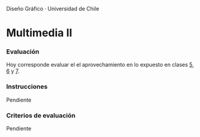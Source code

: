 Diseño Gráfico · Universidad de Chile

# Multimedia II

### Evaluación

Hoy corresponde evaluar el el aprovechamiento en lo expuesto en clases [5](https://github.com/profesorfaco/multimedia2_5), [6](https://github.com/profesorfaco/multimedia2_6) y [7](https://github.com/profesorfaco/multimedia2_7).

### Instrucciones

Pendiente

### Criterios de evaluación

Pendiente
